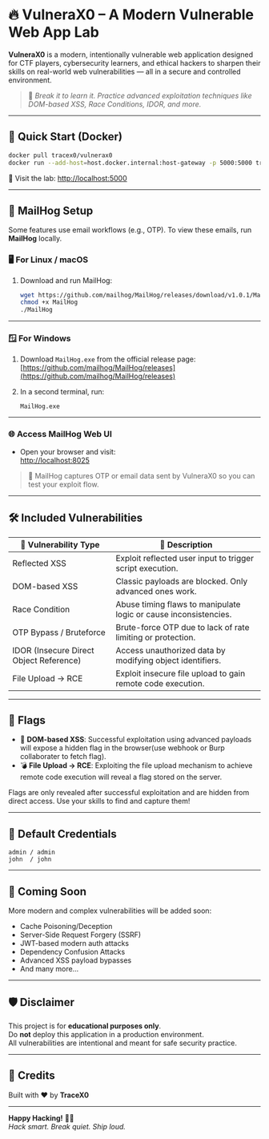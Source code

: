 # 🔥 VulneraX0 – A Modern Vulnerable Web App Lab

**VulneraX0** is a modern, intentionally vulnerable web application designed for CTF players, cybersecurity learners, and ethical hackers to sharpen their skills on real-world web vulnerabilities — all in a secure and controlled environment.

> 🎯 *Break it to learn it. Practice advanced exploitation techniques like DOM-based XSS, Race Conditions, IDOR, and more.*

---

## 🚀 Quick Start (Docker)

```bash
docker pull tracex0/vulnerax0
docker run --add-host=host.docker.internal:host-gateway -p 5000:5000 tracex0/vulnerax0
```

🔗 Visit the lab: [http://localhost:5000](http://localhost:5000)

---

## 📧 MailHog Setup 

Some features use email workflows (e.g., OTP). To view these emails, run **MailHog** locally.

### 🖥️ For **Linux / macOS**

1. Download and run MailHog:

   ```bash
   wget https://github.com/mailhog/MailHog/releases/download/v1.0.1/MailHog_linux_amd64 -O MailHog
   chmod +x MailHog
   ./MailHog
   ```

---

### 🪟 For **Windows**

1. Download `MailHog.exe` from the official release page:  
   [https://github.com/mailhog/MailHog/releases](https://github.com/mailhog/MailHog/releases)

2. In a second terminal, run:

   ```bash
   MailHog.exe
   ```

---

### 🌐 Access MailHog Web UI

- Open your browser and visit:  
  [http://localhost:8025](http://localhost:8025)

> 🔐 MailHog captures OTP or email data sent by VulneraX0 so you can test your exploit flow.

---

## 🛠️ Included Vulnerabilities

| 🔐 Vulnerability Type                   | 📌 Description                                                                |
| --------------------------------------- | ------------------------------------------------------------------------------ |
| Reflected XSS                           | Exploit reflected user input to trigger script execution.                      |
| DOM-based XSS                           | Classic payloads are blocked. Only advanced ones work.                         |
| Race Condition                          | Abuse timing flaws to manipulate logic or cause inconsistencies.               |
| OTP Bypass / Bruteforce                 | Brute-force OTP due to lack of rate limiting or protection.                    |
| IDOR (Insecure Direct Object Reference) | Access unauthorized data by modifying object identifiers.                      |
| File Upload → RCE                       | Exploit insecure file upload to gain remote code execution.                    |

---

## 🏁 Flags

- 🧠 **DOM-based XSS**: Successful exploitation using advanced payloads will expose a hidden flag in the browser(use webhook or Burp collaborater to fetch flag).
- 💣 **File Upload → RCE**: Exploiting the file upload mechanism to achieve remote code execution will reveal a flag stored on the server.

Flags are only revealed after successful exploitation and are hidden from direct access. Use your skills to find and capture them!

---

## 👥 Default Credentials

```
admin / admin  
john  / john
```

---

## 🧠 Coming Soon

More modern and complex vulnerabilities will be added soon:

- Cache Poisoning/Deception
- Server-Side Request Forgery (SSRF)
- JWT-based modern auth attacks
- Dependency Confusion Attacks
- Advanced XSS payload bypasses
- And many more…

---

## 🛡️ Disclaimer

This project is for **educational purposes only**.  
Do **not** deploy this application in a production environment.  
All vulnerabilities are intentional and meant for safe security practice.

---

## 🙌 Credits

Built with ❤️ by **TraceX0**  

---

**Happy Hacking!** 🕵️‍♂️  
*Hack smart. Break quiet. Ship loud.*
